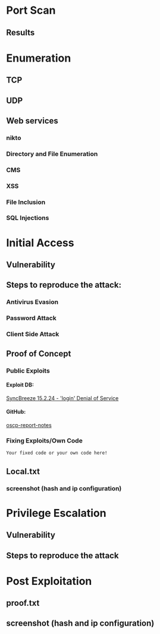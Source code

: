 # Port Scan

## Results

# Enumeration

## TCP

## UDP

## Web services
### nikto

### Directory and File Enumeration

### CMS

### XSS

### File Inclusion

### SQL Injections

# Initial Access

## Vulnerability


## Steps to reproduce the attack:

### Antivirus Evasion

### Password Attack

### Client Side Attack

## Proof of Concept

### Public Exploits
#### Exploit DB:
[SyncBreeze 15.2.24 - 'login' Denial of Service](https://www.exploit-db.com/exploits/51725)
#### GitHub:
[oscp-report-notes](https://github.com/douglaskataki/oscp-report-notes)
### Fixing Exploits/Own Code

```
Your fixed code or your own code here!
```

## Local.txt

### screenshot (hash and ip configuration)

# Privilege Escalation

## Vulnerability

## Steps to reproduce the attack

# Post Exploitation

## proof.txt
## screenshot (hash and ip configuration)
